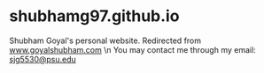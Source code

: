 # shubhamg97.github.io

Shubham Goyal's personal website. Redirected from www.goyalshubham.com \n
You may contact me through my email: sjg5530@psu.edu
